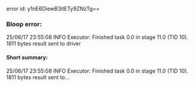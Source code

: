 error id: y1nE6DiewB3itETy9ZNzTg==
### Bloop error:

25/06/17 23:55:08 INFO Executor: Finished task 0.0 in stage 11.0 (TID 10). 1811 bytes result sent to driver
#### Short summary: 

25/06/17 23:55:08 INFO Executor: Finished task 0.0 in stage 11.0 (TID 10). 1811 bytes result sent to...